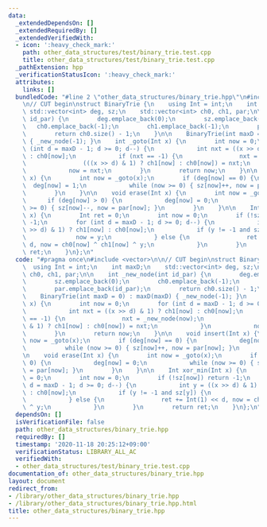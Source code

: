 ```yaml
---
data:
  _extendedDependsOn: []
  _extendedRequiredBy: []
  _extendedVerifiedWith:
  - icon: ':heavy_check_mark:'
    path: other_data_structures/test/binary_trie.test.cpp
    title: other_data_structures/test/binary_trie.test.cpp
  _pathExtension: hpp
  _verificationStatusIcon: ':heavy_check_mark:'
  attributes:
    links: []
  bundledCode: "#line 2 \"other_data_structures/binary_trie.hpp\"\n#include <vector>\n\
    \n// CUT begin\nstruct BinaryTrie {\n    using Int = int;\n    int maxD;\n   \
    \ std::vector<int> deg, sz;\n    std::vector<int> ch0, ch1, par;\n\n    int _new_node(int\
    \ id_par) {\n        deg.emplace_back(0);\n        sz.emplace_back(0);\n     \
    \   ch0.emplace_back(-1);\n        ch1.emplace_back(-1);\n        par.emplace_back(id_par);\n\
    \        return ch0.size() - 1;\n    }\n\n    BinaryTrie(int maxD = 0) : maxD(maxD)\
    \ { _new_node(-1); }\n    int _goto(Int x) {\n        int now = 0;\n        for\
    \ (int d = maxD - 1; d >= 0; d--) {\n            int nxt = ((x >> d) & 1) ? ch1[now]\
    \ : ch0[now];\n            if (nxt == -1) {\n                nxt = _new_node(now);\n\
    \                (((x >> d) & 1) ? ch1[now] : ch0[now]) = nxt;\n            }\n\
    \            now = nxt;\n        }\n        return now;\n    }\n\n    void insert(Int\
    \ x) {\n        int now = _goto(x);\n        if (deg[now] == 0) {\n          \
    \  deg[now] = 1;\n            while (now >= 0) { sz[now]++, now = par[now]; }\n\
    \        }\n    }\n\n    void erase(Int x) {\n        int now = _goto(x);\n  \
    \      if (deg[now] > 0) {\n            deg[now] = 0;\n            while (now\
    \ >= 0) { sz[now]--, now = par[now]; }\n        }\n    }\n\n    Int xor_min(Int\
    \ x) {\n        Int ret = 0;\n        int now = 0;\n        if (!sz[now]) return\
    \ -1;\n        for (int d = maxD - 1; d >= 0; d--) {\n            int y = ((x\
    \ >> d) & 1) ? ch1[now] : ch0[now];\n            if (y != -1 and sz[y]) {\n  \
    \              now = y;\n            } else {\n                ret += Int(1) <<\
    \ d, now = ch0[now] ^ ch1[now] ^ y;\n            }\n        }\n        return\
    \ ret;\n    }\n};\n"
  code: "#pragma once\n#include <vector>\n\n// CUT begin\nstruct BinaryTrie {\n  \
    \  using Int = int;\n    int maxD;\n    std::vector<int> deg, sz;\n    std::vector<int>\
    \ ch0, ch1, par;\n\n    int _new_node(int id_par) {\n        deg.emplace_back(0);\n\
    \        sz.emplace_back(0);\n        ch0.emplace_back(-1);\n        ch1.emplace_back(-1);\n\
    \        par.emplace_back(id_par);\n        return ch0.size() - 1;\n    }\n\n\
    \    BinaryTrie(int maxD = 0) : maxD(maxD) { _new_node(-1); }\n    int _goto(Int\
    \ x) {\n        int now = 0;\n        for (int d = maxD - 1; d >= 0; d--) {\n\
    \            int nxt = ((x >> d) & 1) ? ch1[now] : ch0[now];\n            if (nxt\
    \ == -1) {\n                nxt = _new_node(now);\n                (((x >> d)\
    \ & 1) ? ch1[now] : ch0[now]) = nxt;\n            }\n            now = nxt;\n\
    \        }\n        return now;\n    }\n\n    void insert(Int x) {\n        int\
    \ now = _goto(x);\n        if (deg[now] == 0) {\n            deg[now] = 1;\n \
    \           while (now >= 0) { sz[now]++, now = par[now]; }\n        }\n    }\n\
    \n    void erase(Int x) {\n        int now = _goto(x);\n        if (deg[now] >\
    \ 0) {\n            deg[now] = 0;\n            while (now >= 0) { sz[now]--, now\
    \ = par[now]; }\n        }\n    }\n\n    Int xor_min(Int x) {\n        Int ret\
    \ = 0;\n        int now = 0;\n        if (!sz[now]) return -1;\n        for (int\
    \ d = maxD - 1; d >= 0; d--) {\n            int y = ((x >> d) & 1) ? ch1[now]\
    \ : ch0[now];\n            if (y != -1 and sz[y]) {\n                now = y;\n\
    \            } else {\n                ret += Int(1) << d, now = ch0[now] ^ ch1[now]\
    \ ^ y;\n            }\n        }\n        return ret;\n    }\n};\n"
  dependsOn: []
  isVerificationFile: false
  path: other_data_structures/binary_trie.hpp
  requiredBy: []
  timestamp: '2020-11-18 20:25:12+09:00'
  verificationStatus: LIBRARY_ALL_AC
  verifiedWith:
  - other_data_structures/test/binary_trie.test.cpp
documentation_of: other_data_structures/binary_trie.hpp
layout: document
redirect_from:
- /library/other_data_structures/binary_trie.hpp
- /library/other_data_structures/binary_trie.hpp.html
title: other_data_structures/binary_trie.hpp
---
```

